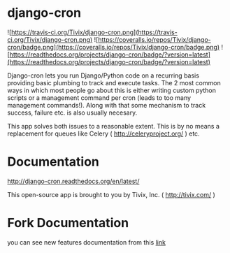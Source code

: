 
django-cron
===========

![https://travis-ci.org/Tivix/django-cron.png](https://travis-ci.org/Tivix/django-cron.png)
![https://coveralls.io/repos/Tivix/django-cron/badge.png](https://coveralls.io/repos/Tivix/django-cron/badge.png)
![https://readthedocs.org/projects/django-cron/badge/?version=latest](https://readthedocs.org/projects/django-cron/badge/?version=latest)

Django-cron lets you run Django/Python code on a recurring basis providing basic plumbing to track and execute tasks. The 2 most common ways in which most people go about this is either writing custom python scripts or a management command per cron (leads to too many management commands!). Along with that some mechanism to track success, failure etc. is also usually necesary.

This app solves both issues to a reasonable extent. This is by no means a replacement for queues like Celery ( http://celeryproject.org/ ) etc.


Documentation
=============
http://django-cron.readthedocs.org/en/latest/

This open-source app is brought to you by Tivix, Inc. ( http://tivix.com/ )


Fork Documentation
=====================
you can see new features documentation from this [link](FORK_README.md)
